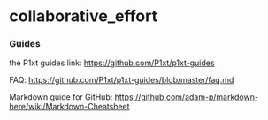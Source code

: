 # collaborative_effort


### Guides

the P1xt guides link: <https://github.com/P1xt/p1xt-guides>

FAQ: <https://github.com/P1xt/p1xt-guides/blob/master/faq.md>

Markdown guide for GitHub: <https://github.com/adam-p/markdown-here/wiki/Markdown-Cheatsheet>